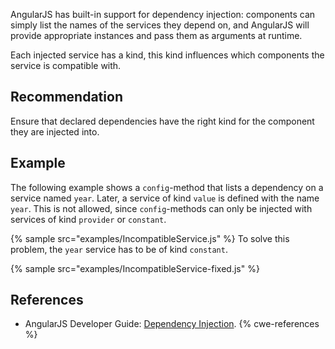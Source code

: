 AngularJS has built-in support for dependency injection: components can simply list the names of the services they depend on, and AngularJS will provide appropriate instances and pass them as arguments at runtime.

Each injected service has a kind, this kind influences which components the service is compatible with.


## Recommendation
Ensure that declared dependencies have the right kind for the component they are injected into.


## Example
The following example shows a `config`-method that lists a dependency on a service named `year`. Later, a service of kind `value` is defined with the name `year`. This is not allowed, since `config`-methods can only be injected with services of kind `provider` or `constant`.

{% sample src="examples/IncompatibleService.js" %}
To solve this problem, the `year` service has to be of kind `constant`.

{% sample src="examples/IncompatibleService-fixed.js" %}

## References
* AngularJS Developer Guide: [Dependency Injection](https://docs.angularjs.org/guide/di).
{% cwe-references %}
